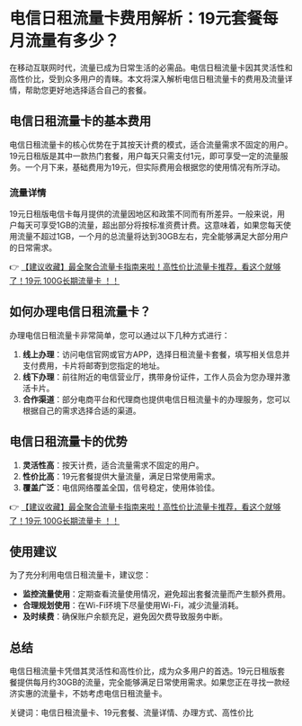 # 电信日租流量卡费用解析：19元套餐每月流量有多少？

在移动互联网时代，流量已成为日常生活的必需品。电信日租流量卡因其灵活性和高性价比，受到众多用户的青睐。本文将深入解析电信日租流量卡的费用及流量详情，帮助您更好地选择适合自己的套餐。

## 电信日租流量卡的基本费用

电信日租流量卡的核心优势在于其按天计费的模式，适合流量需求不固定的用户。19元日租版是其中一款热门套餐，用户每天只需支付1元，即可享受一定的流量服务。一个月下来，基础费用为19元，但实际费用会根据您的使用情况有所浮动。

### 流量详情

19元日租版电信卡每月提供的流量因地区和政策不同而有所差异。一般来说，用户每天可享受1GB的流量，超出部分将按标准资费计费。这意味着，如果您每天使用流量不超过1GB，一个月的总流量将达到30GB左右，完全能够满足大部分用户的日常需求。

👉 [【建议收藏】最全聚合流量卡指南来啦！高性价比流量卡推荐，看这个就够了！19元 100G长期流量卡 ！！](https://bit.ly/Liuliangka)

## 如何办理电信日租流量卡？

办理电信日租流量卡非常简单，您可以通过以下几种方式进行：

1. **线上办理**：访问电信官网或官方APP，选择日租流量卡套餐，填写相关信息并支付费用，卡片将邮寄到您指定的地址。
2. **线下办理**：前往附近的电信营业厅，携带身份证件，工作人员会为您办理并激活卡片。
3. **合作渠道**：部分电商平台和代理商也提供电信日租流量卡的办理服务，您可以根据自己的需求选择合适的渠道。

## 电信日租流量卡的优势

1. **灵活性高**：按天计费，适合流量需求不固定的用户。
2. **性价比高**：19元套餐提供大量流量，满足日常使用需求。
3. **覆盖广泛**：电信网络覆盖全国，信号稳定，使用体验佳。

👉 [【建议收藏】最全聚合流量卡指南来啦！高性价比流量卡推荐，看这个就够了！19元 100G长期流量卡 ！！](https://bit.ly/Liuliangka)

## 使用建议

为了充分利用电信日租流量卡，建议您：

- **监控流量使用**：定期查看流量使用情况，避免超出套餐流量而产生额外费用。
- **合理规划使用**：在Wi-Fi环境下尽量使用Wi-Fi，减少流量消耗。
- **及时续费**：确保账户余额充足，避免因欠费导致服务中断。

## 总结

电信日租流量卡凭借其灵活性和高性价比，成为众多用户的首选。19元日租版套餐提供每月约30GB的流量，完全能够满足日常使用需求。如果您正在寻找一款经济实惠的流量卡，不妨考虑电信日租流量卡。

关键词：电信日租流量卡、19元套餐、流量详情、办理方式、高性价比